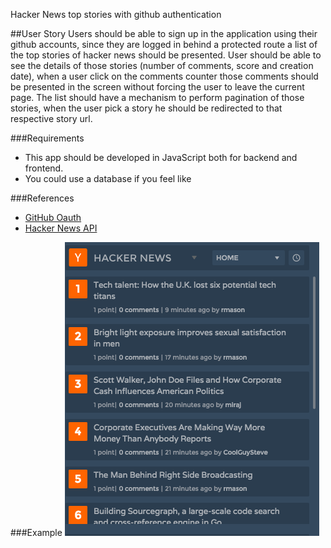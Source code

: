Hacker News top stories with github authentication

##User Story
Users should be able to sign up in the application using their github accounts, since they are logged in behind a protected route a list of the top stories of hacker news should be presented.
User should be able to see the details of those stories (number of comments, score and creation date), when a user click on the comments counter those comments should be presented in the screen without forcing the user to leave the current page.
The list should have a mechanism to perform pagination of those stories, when the user pick a story he should be redirected to that respective story url.

###Requirements
- This app should be developed in JavaScript both for backend and frontend.
- You could use a database if you feel like

###References
- [GitHub Oauth](https://developer.github.com/v3/oauth/)
- [Hacker News API](https://github.com/HackerNews/API)

###Example
![hackernews](/imgs/hackernews.png)
